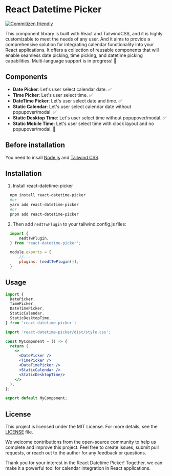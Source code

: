 # React Datetime Picker

[![Commitizen friendly](https://img.shields.io/badge/commitizen-friendly-brightgreen.svg)](http://commitizen.github.io/cz-cli/)

This component library is built with React and TailwindCSS, and it is highly customizable to meet the needs of any user. And it aims to provide a comprehensive solution for integrating calendar functionality into your React applications. It offers a collection of reusable components that will enable seamless date picking, time picking, and datetime picking capabilities. Multi-language support is in progress! 🚧

## Components

* **Date Picker**: Let's user select calendar date. ✅ 
* **Time Picker**: Let's user select time. ✅ 
* **DateTime Picker**: Let's user select date and time. ✅ 
* **Static Calendar**: Let's user select calendar date without popupover/modal. ✅ 
* **Static Desktop Time**: Let's user select time without popupover/modal. ✅ 
* **Static Mobile Time**: Let's user select time with clock layout and no popupover/modal. 🚧

## Before installation

You need to insall [Node.js](https://nodejs.org) and [Tailwind CSS](https://tailwindcss.com).

## Installation

1. Install react-datetime-picker

```bash
  npm install react-datetime-picker
  #or
  yarn add react-datetime-picker
  #or
  pnpm add react-datetime-picker
  ```

2. Then add `nedtTwPlugin` to your tailwind.config.js files:

```js
  import {
      nedtTwPlugin,
  } from 'react-datetime-picker';

  module.exports = {
      //...
      plugins: [nedtTwPlugin()],
  }
```

## Usage

```jsx
import {
  DatePicker,
  TimePicker,
  DateTimePicker,
  StaticCalendar,
  StaticDesktopTime,
} from 'react-datetime-picker';

import 'react-datetime-picker/dist/style.css';

const MyComponent = () => {
  return (
    <>
      <DatePicker />
      <TimePicker />
      <DateTimePicker />
      <StaticCalendar />
      <StaticDesktopTime/>
    </>
  );
};

export default MyComponent;
```

## License

This project is licensed under the MIT License. For more details, see the [LICENSE](./LICENSE) file.

We welcome contributions from the open-source community to help us complete and improve this project. Feel free to create issues, submit pull requests, or reach out to the author for any feedback or questions.

Thank you for your interest in the React Datetime Picker! Together, we can make it a powerful tool for calendar integration in React applications.
